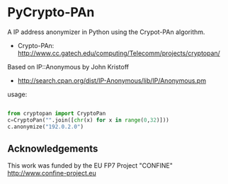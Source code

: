 PyCrypto-PAn
============

A IP address anonymizer in Python using the Crypot-PAn algorithm.

* Crypto-PAn: http://www.cc.gatech.edu/computing/Telecomm/projects/cryptopan/

Based on IP::Anonymous by John Kristoff 

* http://search.cpan.org/dist/IP-Anonymous/lib/IP/Anonymous.pm


usage:
```python

from cryptopan import CryptoPan
c=CryptoPan("".join([chr(x) for x in range(0,32)]))
c.anonymize("192.0.2.0")
```

Acknowledgements
----------------

This work was funded by the EU FP7 Project "CONFINE"
http://www.confine-project.eu
